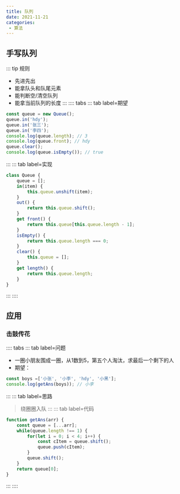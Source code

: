 ```yaml
---
title: 队列
date: 2021-11-21
categories: 
 - 算法
---
```

## 手写队列
::: tip 规则
* 先进先出
* 能拿队头和队尾元素
* 能判断空/清空队列
* 能拿当前队列的长度
:::
:::: tabs
::: tab label=期望
```js
const queue = new Queue();
queue.in('hdy');
queue.in('张三');
queue.in('李四');
console.log(queue.length); // 3
console.log(queue.front); // hdy
queue.clear();
console.log(queue.isEmpty()); // true
```
:::
::: tab label=实现
```js
class Queue {
    queue = [];
    in(item) {
        this.queue.unshift(item);
    }
    out() {
        return this.queue.shift();
    }
    get front() {
        return this.queue[this.queue.length - 1];
    }
    isEmpty() {
        return this.queue.length === 0;
    }
    clear() {
        this.queue = [];
    }
    get length() {
        return this.queue.length;
    }
}
```
:::
::::
## 应用
### 击鼓传花
:::: tabs
::: tab label=问题
* 一圈小朋友围成一圈，从1数到5，第五个人淘汰，求最后一个剩下的人
* 期望：
```js
const boys =['小张', '小李', 'hdy', '小黑'];
console.log(getAns(boys)); // 小李
```
:::
::: tab label=思路
>绕圈圈入队
:::
::: tab label=代码
```js
function getAns(arr) {
    const queue = [...arr];
    while(queue.length !== 1) {
        for(let i = 0; i < 4; i++) {
            const cItem = queue.shift();
            queue.push(cItem);
        }
        queue.shift();
    }
    return queue[0];
}
```
:::
::::